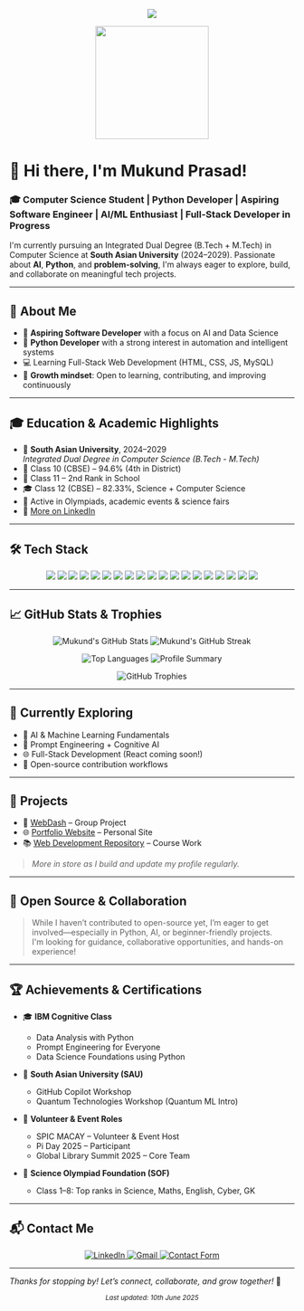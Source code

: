 <p align="center">
  <img src="https://readme-typing-svg.demolab.com/?lines=Hey+there!+I'm+Mukund+Prasad;Aspiring+Software+Engineer;Python+%7C+AI+%7C+Web+Dev+Enthusiast;&center=true&width=500&height=45&color=F7F7F7&vCenter=true&pause=1000&size=22" />
</p>

<div align="center">
  <img src="https://octodex.github.com/images/welcometocat.png" width="200"/>
</div>

# 👋 Hi there, I'm Mukund Prasad!

### 🎓 Computer Science Student | Python Developer | Aspiring Software Engineer | AI/ML Enthusiast | Full-Stack Developer in Progress

I'm currently pursuing an Integrated Dual Degree (B.Tech + M.Tech) in Computer Science at **South Asian University** (2024–2029). Passionate about **AI**, **Python**, and **problem-solving**, I'm always eager to explore, build, and collaborate on meaningful tech projects.

---

## 🚀 About Me

- 🎯 **Aspiring Software Developer** with a focus on AI and Data Science  
- 🐍 **Python Developer** with a strong interest in automation and intelligent systems  
- 💻 Learning Full-Stack Web Development (HTML, CSS, JS, MySQL)  
- 🧠 **Growth mindset**: Open to learning, contributing, and improving continuously  

---

## 🎓 Education & Academic Highlights

- 🏫 **South Asian University**, 2024–2029  
  *Integrated Dual Degree in Computer Science (B.Tech - M.Tech)*  
- 🏅 Class 10 (CBSE) – 94.6% (4th in District)  
- 🥈 Class 11 – 2nd Rank in School  
- 🎓 Class 12 (CBSE) – 82.33%, Science + Computer Science  
- 🌟 Active in Olympiads, academic events & science fairs  
- 🔗 [More on LinkedIn](https://www.linkedin.com/in/mukund-prasad/)

---

## 🛠️ Tech Stack

<p align="center">
  <img src="https://img.shields.io/badge/Python-black?style=for-the-badge&logo=python&logoColor=white"/>
  <img src="https://img.shields.io/badge/C-black?style=for-the-badge&logo=c&logoColor=white"/>
  <img src="https://img.shields.io/badge/Java-black?style=for-the-badge&logo=java&logoColor=white"/>
  <img src="https://img.shields.io/badge/HTML5-black?style=for-the-badge&logo=html5&logoColor=white"/>
  <img src="https://img.shields.io/badge/CSS3-black?style=for-the-badge&logo=css3&logoColor=white"/>
  <img src="https://img.shields.io/badge/JavaScript-black?style=for-the-badge&logo=javascript&logoColor=white"/>
  <img src="https://img.shields.io/badge/MySQL-black?style=for-the-badge&logo=mysql&logoColor=white"/>
  <img src="https://img.shields.io/badge/Git-black?style=for-the-badge&logo=git&logoColor=white"/>
  <img src="https://img.shields.io/badge/GitHub-black?style=for-the-badge&logo=github&logoColor=white"/>
  <img src="https://img.shields.io/badge/GitHub%20Pages-black?style=for-the-badge&logo=githubpages&logoColor=white"/>
  <img src="https://img.shields.io/badge/GitHub%20Copilot-black?style=for-the-badge&logo=githubcopilot&logoColor=white"/>
  <img src="https://img.shields.io/badge/Jupyter-black?style=for-the-badge&logo=jupyter&logoColor=white"/>
  <img src="https://img.shields.io/badge/ChatGPT-black?style=for-the-badge&logo=openai&logoColor=white"/>
  <img src="https://img.shields.io/badge/Google%20Gemini-black?style=for-the-badge&logo=google&logoColor=white"/>
  <img src="https://img.shields.io/badge/Markdown-black?style=for-the-badge&logo=markdown&logoColor=white"/>
  <img src="https://img.shields.io/badge/VSCode-black?style=for-the-badge&logo=visualstudiocode&logoColor=white"/>
  <img src="https://img.shields.io/badge/Notion-black?style=for-the-badge&logo=notion&logoColor=white"/>
  <img src="https://img.shields.io/badge/freecodecamp-black?style=for-the-badge&logo=freecodecamp&logoColor=white"/>
  <img src="https://img.shields.io/badge/W3Schools-black?style=for-the-badge&logo=w3schools&logoColor=white"/>
</p>

---

## 📈 GitHub Stats & Trophies

<p align="center">
  <img src="https://github-readme-stats.vercel.app/api?username=mukundxplore&show_icons=true&theme=dark" alt="Mukund's GitHub Stats"/>
  <img src="https://github-readme-streak-stats.herokuapp.com/?user=mukundxplore&theme=dark" alt="Mukund's GitHub Streak"/>
</p>

<p align="center">
  <img src="https://github-readme-stats.vercel.app/api/top-langs/?username=mukundxplore&layout=compact&theme=dark" alt="Top Languages"/>
  <img src="https://github-profile-summary-cards.vercel.app/api/cards/profile-details?username=mukundxplore&theme=dark" alt="Profile Summary"/>
</p>

<p align="center">
  <img src="https://github-profile-trophy.vercel.app/?username=mukundxplore&theme=darkhub&no-frame=true&no-bg=true&margin-w=10&column=7" alt="GitHub Trophies"/>
</p>

---

## 🌱 Currently Exploring

- 🤖 AI & Machine Learning Fundamentals  
- 🧠 Prompt Engineering + Cognitive AI  
- 🌐 Full-Stack Development (React coming soon!)  
- 🤝 Open-source contribution workflows  

---

## 📂 Projects

- 🧩 [WebDash](https://github.com/Neo-Athelios/WebDash) – Group Project  
- 🌐 [Portfolio Website](https://github.com/MukundXplore/portfolio) – Personal Site  
- 📚 [Web Development Repository](https://github.com/MukundXplore/Web-Development) – Course Work  

> _More in store as I build and update my profile regularly._

---

## 🤝 Open Source & Collaboration

> While I haven’t contributed to open-source yet, I’m eager to get involved—especially in Python, AI, or beginner-friendly projects.  
> I'm looking for guidance, collaborative opportunities, and hands-on experience!

---

## 🏆 Achievements & Certifications

- 🎓 **IBM Cognitive Class**  
  * Data Analysis with Python  
  * Prompt Engineering for Everyone  
  * Data Science Foundations using Python  

- 🧠 **South Asian University (SAU)**  
  * GitHub Copilot Workshop  
  * Quantum Technologies Workshop (Quantum ML Intro)  

- 🧩 **Volunteer & Event Roles**  
  * SPIC MACAY – Volunteer & Event Host  
  * Pi Day 2025 – Participant  
  * Global Library Summit 2025 – Core Team  

- 🏅 **Science Olympiad Foundation (SOF)**  
  * Class 1–8: Top ranks in Science, Maths, English, Cyber, GK  

---

## 📬 Contact Me

<p align="center">
  <a href="https://www.linkedin.com/in/mukund-prasad/" target="_blank">
    <img src="https://img.shields.io/badge/LinkedIn-black?style=for-the-badge&logo=linkedin&logoColor=white" alt="LinkedIn"/>
  </a>
  <a href="mailto:mukundprasad2005@gmail.com" target="_blank">
    <img src="https://img.shields.io/badge/Gmail-black?style=for-the-badge&logo=gmail&logoColor=white" alt="Gmail"/>
  </a>
<!--   <a href="https://wa.me/YOUR_PHONE_NUMBER" target="_blank">
    <img src="https://img.shields.io/badge/WhatsApp-black?style=for-the-badge&logo=whatsapp&logoColor=white" alt="WhatsApp"/>
  </a> -->
  <a href="https://formspree.io/f/xpwrpepy" target="_blank">
    <img src="https://img.shields.io/badge/Contact%20Form-black?style=for-the-badge&logo=formspree&logoColor=white" alt="Contact Form"/>
  </a>
</p>

---

_Thanks for stopping by! Let’s connect, collaborate, and grow together!_ 🚀

<p align="center"><sub><i>Last updated: 10th June 2025</i></sub></p>
